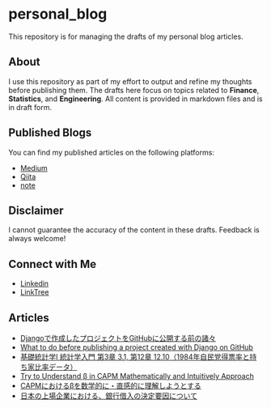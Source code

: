 # personal_blog

This repository is for managing the drafts of my personal blog articles.

## About

I use this repository as part of my effort to output and refine my thoughts before publishing them. The drafts here focus on topics related to **Finance**, **Statistics**, and **Engineering**. All content is provided in markdown files and is in draft form.

## Published Blogs

You can find my published articles on the following platforms:

- [Medium](https://shokubohcm.medium.com/)
- [Qiita](https://qiita.com/shokubohcm)
- [note](https://note.com/shokubohcm)

## Disclaimer

I cannot guarantee the accuracy of the content in these drafts. Feedback is always welcome!

## Connect with Me

- [Linkedin](https://www.linkedin.com/in/shokubohcm/)
- [LinkTree](https://linktr.ee/shokubohcm)

## Articles

- [Djangoで作成したプロジェクトをGitHubに公開する前の諸々](https://qiita.com/shokubohcm/items/a1b63df1521742621a67)
- [What to do before publishing a project created with Django on GitHub](https://shokubohcm.medium.com/what-to-do-before-publishing-a-project-created-with-django-on-github-c6fdbe7b1130)
- [基礎統計学Ⅰ 統計学入門 第3章 3.1, 第12章 12.10（1984年自民党得票率と持ち家比率データ）](https://qiita.com/shokubohcm/items/ccb288a278c6b775917a)
- [Try to Understand β in CAPM Mathematically and Intuitively Approach](https://shokubohcm.medium.com/try-to-understand-%CE%B2-in-capm-mathematically-and-intuitively-approach-eddfa9cac4a5)
- [CAPMにおけるβを数学的に・直感的に理解しようとする](https://note.com/shokubohcm/n/nd3e66ec7c212?sub_rt=share_pb)
- [日本の上場企業における、銀行借入の決定要因について](https://note.com/shokubohcm/n/n5f5b0c045eea)

